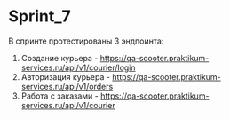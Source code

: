 # Sprint_7

В спринте протестированы 3 эндпоинта:
1) Создание курьера - https://qa-scooter.praktikum-services.ru/api/v1/courier/login
2) Авторизация курьера - https://qa-scooter.praktikum-services.ru/api/v1/orders
3) Работа с заказами - https://qa-scooter.praktikum-services.ru/api/v1/courier